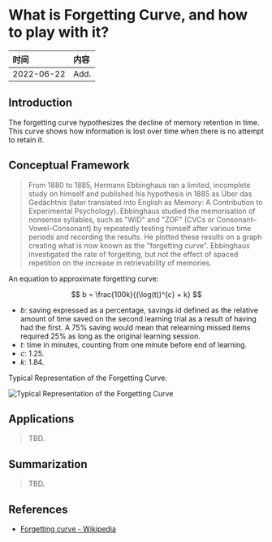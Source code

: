 # What is **Forgetting Curve**, and how to play with it?
<!-- <xxx> is the name of concept or technology. -->

|时间|内容|
|:---|:---|
|2022-06-22| Add. |

## Introduction

The forgetting curve hypothesizes the decline of memory retention in time. 
This curve shows how information is lost over time when there is no attempt to retain it.

## Conceptual Framework
<!-- Establish the ontology or taxonomy of <xxx>, and the relationship with others. -->

> From 1880 to 1885, Hermann Ebbinghaus ran a limited, incomplete study on himself and published his hypothesis in 1885 as Über das Gedächtnis (later translated into English as Memory: A Contribution to Experimental Psychology). Ebbinghaus studied the memorisation of nonsense syllables, such as "WID" and "ZOF" (CVCs or Consonant–Vowel–Consonant) by repeatedly testing himself after various time periods and recording the results. He plotted these results on a graph creating what is now known as the "forgetting curve". Ebbinghaus investigated the rate of forgetting, but not the effect of spaced repetition on the increase in retrievability of memories.

An equation to approximate forgetting curve:

$$
b = \frac{100k}{(\log(t))^{c} + k}
$$

- $b$: saving expressed as a percentage, savings id defined as the relative amount of time saved on the second learning trial as a result of having had the first. A 75% saving would mean that relearning missed items required 25% as long as the original learning session.
- $t$: time in minutes, counting from one minute before end of learning.
- $c$: 1.25.
- $k$: 1.84.

Typical Representation of the Forgetting Curve:

![Typical Representation of the Forgetting Curve](https://upload.wikimedia.org/wikipedia/commons/d/dc/Ebbinghaus_Forgetting_Curve.jpg)

## Applications

> TBD.

## Summarization

> TBD.

## References

- [Forgetting curve - Wikipedia](https://en.wikipedia.org/wiki/Forgetting_curve)